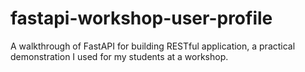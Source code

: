 # fastapi-workshop-user-profile
A walkthrough of FastAPI for building RESTful application, a practical demonstration I used for my students at a workshop. 
